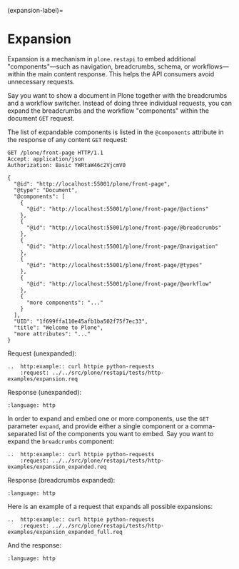 (expansion-label)=

# Expansion

Expansion is a mechanism in `plone.restapi` to embed additional "components"—such as navigation, breadcrumbs, schema, or workflows—within the main content response.
This helps the API consumers avoid unnecessary requests.

Say you want to show a document in Plone together with the breadcrumbs and a workflow switcher.
Instead of doing three individual requests, you can expand the breadcrumbs and the workflow "components" within the document `GET` request.

The list of expandable components is listed in the `@components` attribute in the response of any content `GET` request:

```http
GET /plone/front-page HTTP/1.1
Accept: application/json
Authorization: Basic YWRtaW46c2VjcmV0

{
  "@id": "http://localhost:55001/plone/front-page",
  "@type": "Document",
  "@components": [
    {
      "@id": "http://localhost:55001/plone/front-page/@actions"
    },
    {
      "@id": "http://localhost:55001/plone/front-page/@breadcrumbs"
    },
    {
      "@id": "http://localhost:55001/plone/front-page/@navigation"
    },
    {
      "@id": "http://localhost:55001/plone/front-page/@types"
    },
    {
      "@id": "http://localhost:55001/plone/front-page/@workflow"
    },
    {
      "more components": "..."
    }
  ],
  "UID": "1f699ffa110e45afb1ba502f75f7ec33",
  "title": "Welcome to Plone",
  "more attributes": "..."
}
```

Request (unexpanded):

```{eval-rst}
..  http:example:: curl httpie python-requests
    :request: ../../src/plone/restapi/tests/http-examples/expansion.req
```

Response (unexpanded):

```{literalinclude} ../../src/plone/restapi/tests/http-examples/expansion.resp
:language: http
```

In order to expand and embed one or more components, use the `GET` parameter `expand`, and provide either a single component or a comma-separated list of the components you want to embed.
Say you want to expand the `breadcrumbs` component:

```{eval-rst}
..  http:example:: curl httpie python-requests
    :request: ../../src/plone/restapi/tests/http-examples/expansion_expanded.req
```

Response (breadcrumbs expanded):

```{literalinclude} ../../src/plone/restapi/tests/http-examples/expansion_expanded.resp
:language: http
```

Here is an example of a request that expands all possible expansions:

```{eval-rst}
..  http:example:: curl httpie python-requests
    :request: ../../src/plone/restapi/tests/http-examples/expansion_expanded_full.req
```

And the response:

```{literalinclude} ../../src/plone/restapi/tests/http-examples/expansion_expanded_full.resp
:language: http
```
